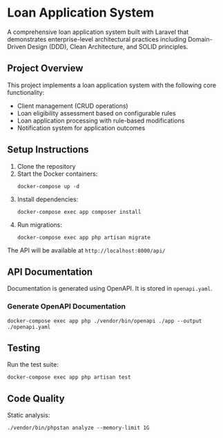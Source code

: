 # Loan Application System

A comprehensive loan application system built with Laravel that demonstrates enterprise-level architectural practices 
including Domain-Driven Design (DDD), Clean Architecture, and SOLID principles.

## Project Overview

This project implements a loan application system with the following core functionality:
- Client management (CRUD operations)
- Loan eligibility assessment based on configurable rules
- Loan application processing with rule-based modifications
- Notification system for application outcomes

## Setup Instructions

1. Clone the repository
2. Start the Docker containers:
   ```
   docker-compose up -d
   ```
3. Install dependencies:
   ```
   docker-compose exec app composer install
   ```
4. Run migrations:
   ```
   docker-compose exec app php artisan migrate
   ```

The API will be available at `http://localhost:8000/api/`

## API Documentation

Documentation is generated using OpenAPI. It is stored in `openapi.yaml`.

### Generate OpenAPI Documentation
```
docker-compose exec app php ./vendor/bin/openapi ./app --output ./openapi.yaml
```

## Testing

Run the test suite:
```
docker-compose exec app php artisan test
```

## Code Quality

Static analysis:
```
./vendor/bin/phpstan analyze --memory-limit 1G
```
